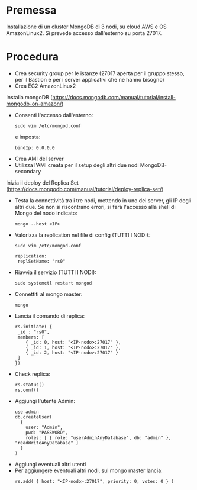 # Premessa
Installazione di un cluster MongoDB di 3 nodi, su cloud AWS e OS AmazonLinux2.
Si prevede accesso dall'esterno su porta 27017.

# Procedura
- Crea security group per le istanze (27017 aperta per il gruppo stesso, per il Bastion e per i server applicativi che ne hanno bisogno)
- Crea EC2 AmazonLinux2  

Installa mongoDB (https://docs.mongodb.com/manual/tutorial/install-mongodb-on-amazon/)  
- Consenti l'accesso dall'esterno:
  ``` 
  sudo vim /etc/mongod.conf
  ```
  e imposta:
  ```
  bindIp: 0.0.0.0
  ```
- Crea AMI del server
- Utilizza l'AMI creata per il setup degli altri due nodi MongoDB-secondary  

Inizia il deploy del Replica Set (https://docs.mongodb.com/manual/tutorial/deploy-replica-set/)
- Testa la connettività tra i tre nodi, mettendo in uno dei server, gli IP degli altri due. Se non si riscontrano errori, si farà l'accesso alla shell di Mongo del nodo indicato:
  ``` 
  mongo --host <IP>
  ```
- Valorizza la replication nel file di config (TUTTI I NODI):
  ``` 
  sudo vim /etc/mongod.conf  
  ```
  ``` 
  replication:
   replSetName: "rs0"
  ```
- Riavvia il servizio (TUTTI I NODI):
  ```
  sudo systemctl restart mongod
  ```
- Connettiti al mongo master:
  ```
  mongo
  ```
- Lancia il comando di replica:
  ```
  rs.initiate( {
   _id : "rs0",
   members: [
      { _id: 0, host: "<IP-nodo>:27017" },
      { _id: 1, host: "<IP-nodo>:27017" },
      { _id: 2, host: "<IP-nodo>:27017" }
   ]
  })
  ```
- Check replica:
  ```
  rs.status()
  rs.conf()
  ```
- Aggiungi l'utente Admin:  
  ```
  use admin
  db.createUser(
    {
      user: "Admin",
      pwd: "PASSWORD",
      roles: [ { role: "userAdminAnyDatabase", db: "admin" }, "readWriteAnyDatabase" ]
    }
  )
  ```
- Aggiungi eventuali altri utenti
- Per aggiungere eventuali altri nodi, sul mongo master lancia:
  ```
  rs.add( { host: "<IP-nodo>:27017", priority: 0, votes: 0 } )
  ```
